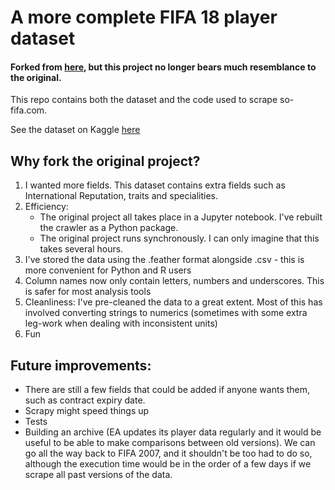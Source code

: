 # A more complete FIFA 18 player dataset

#### Forked from [here](https://github.com/amanthedorkknight/fifa18-all-player-statistics), but this project no longer bears much resemblance to the original.

This repo contains both the dataset and the code used to scrape so-fifa.com.

See the dataset on Kaggle [here](https://www.kaggle.com/kevinmh/fifa-18-more-complete-player-dataset)

## Why fork the original project?

1. I wanted more fields. This dataset contains extra fields such as International Reputation, traits and specialities.
2. Efficiency:
    - The original project all takes place in a Jupyter notebook. I've rebuilt the crawler as a Python package.
    - The original project runs synchronously. I can only imagine that this takes several hours.
3. I've stored the data using the .feather format alongside .csv - this is more convenient for Python and R users
4. Column names now only contain letters, numbers and underscores. This is safer for most analysis tools
5. Cleanliness: I've pre-cleaned the data to a great extent. Most of this has involved converting strings to numerics (sometimes with some extra leg-work when dealing with inconsistent units)
6. Fun

## Future improvements:

- There are still a few fields that could be added if anyone wants them, such as contract expiry date.
- Scrapy might speed things up
- Tests
- Building an archive (EA updates its player data regularly and it would be useful to be able to make comparisons between old versions).
We can go all the way back to FIFA 2007, and it shouldn't be too had to do so, although the execution time would be in the order of a few days if we scrape all past versions of the data. 